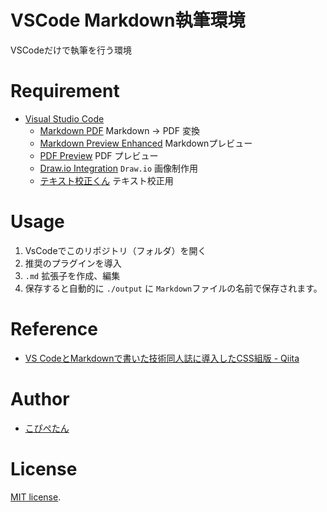 # VSCode Markdown執筆環境
VSCodeだけで執筆を行う環境

# Requirement
* [Visual Studio Code](https://azure.microsoft.com/ja-jp/products/visual-studio-code/)
  * [Markdown PDF](https://marketplace.visualstudio.com/items?itemName=yzane.markdown-pdf&ssr=false#review-details)
  Markdown → PDF 変換
  * [Markdown Preview Enhanced](https://marketplace.visualstudio.com/items?itemName=shd101wyy.markdown-preview-enhanced)
  Markdownプレビュー
  * [PDF Preview](https://marketplace.visualstudio.com/items?itemName=analytic-signal.preview-pdf)
  PDF プレビュー
  * [Draw.io Integration](https://marketplace.visualstudio.com/items?itemName=hediet.vscode-drawio)
  `Draw.io` 画像制作用
  * [テキスト校正くん](https://marketplace.visualstudio.com/items?itemName=ICS.japanese-proofreading)
  テキスト校正用

# Usage
1. VsCodeでこのリポジトリ（フォルダ）を開く
2. 推奨のプラグインを導入
3. `.md` 拡張子を作成、編集
4. 保存すると自動的に `./output` に `Markdown`ファイルの名前で保存されます。

# Reference
* [VS CodeとMarkdownで書いた技術同人誌に導入したCSS組版 - Qiita](https://qiita.com/reona396/items/8ad9a4ca59f10257e073/)

# Author
* [こぴぺたん](https://twitter.com/c_a_p_engineer)

# License
[MIT license](https://en.wikipedia.org/wiki/MIT_License).
